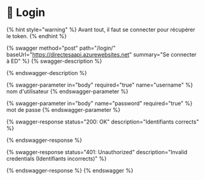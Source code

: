 # 🔐 Login

{% hint style="warning" %}
Avant tout, il faut se connecter pour récupérer le token.
{% endhint %}

{% swagger method="post" path="/login/" baseUrl="https://directesaapi.azurewebsites.net" summary="Se connecter à ED" %}
{% swagger-description %}

{% endswagger-description %}

{% swagger-parameter in="body" required="true" name="username" %}
nom d'utilisateur
{% endswagger-parameter %}

{% swagger-parameter in="body" name="password" required="true" %}
mot de passe
{% endswagger-parameter %}

{% swagger-response status="200: OK" description="Identifiants corrects" %}

{% endswagger-response %}

{% swagger-response status="401: Unauthorized" description="Invalid credentials (Identifiants incorrects)" %}

{% endswagger-response %}
{% endswagger %}


